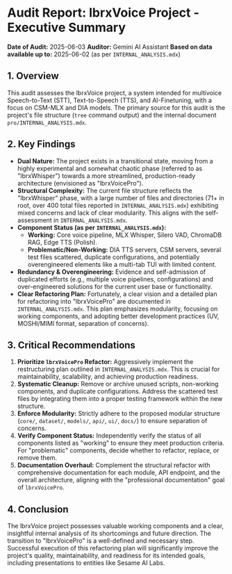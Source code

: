 # Audit Report: lbrxVoice Project - Executive Summary

**Date of Audit:** 2025-06-03
**Auditor:** Gemini AI Assistant
**Based on data available up to:** 2025-06-02 (as per `INTERNAL_ANALYSIS.mdx`)

## 1. Overview

This audit assesses the lbrxVoice project, a system intended for multivoice Speech-to-Text (STT), Text-to-Speech (TTS), and AI-Finetuning, with a focus on CSM-MLX and DIA models. The primary source for this audit is the project's file structure (`tree` command output) and the internal document `pro/INTERNAL_ANALYSIS.mdx`.

## 2. Key Findings

*   **Dual Nature:** The project exists in a transitional state, moving from a highly experimental and somewhat chaotic phase (referred to as "lbrxWhisper") towards a more streamlined, production-ready architecture (envisioned as "lbrxVoicePro").
*   **Structural Complexity:** The current file structure reflects the "lbrxWhisper" phase, with a large number of files and directories (71+ in root, over 400 total files reported in `INTERNAL_ANALYSIS.mdx`) exhibiting mixed concerns and lack of clear modularity. This aligns with the self-assessment in `INTERNAL_ANALYSIS.mdx`.
*   **Component Status (as per `INTERNAL_ANALYSIS.mdx`):**
    *   **Working:** Core voice pipeline, MLX Whisper, Silero VAD, ChromaDB RAG, Edge TTS (Polish).
    *   **Problematic/Non-Working:** DIA TTS servers, CSM servers, several test files scattered, duplicate configurations, and potentially overengineered elements like a multi-tab TUI with limited content.
*   **Redundancy & Overengineering:** Evidence and self-admission of duplicated efforts (e.g., multiple voice pipelines, configurations) and over-engineered solutions for the current user base or functionality.
*   **Clear Refactoring Plan:** Fortunately, a clear vision and a detailed plan for refactoring into "lbrxVoicePro" are documented in `INTERNAL_ANALYSIS.mdx`. This plan emphasizes modularity, focusing on working components, and adopting better development practices (UV, MOSHI/MIMI format, separation of concerns).

## 3. Critical Recommendations

1.  **Prioritize `lbrxVoicePro` Refactor:** Aggressively implement the restructuring plan outlined in `INTERNAL_ANALYSIS.mdx`. This is crucial for maintainability, scalability, and achieving production readiness.
2.  **Systematic Cleanup:** Remove or archive unused scripts, non-working components, and duplicate configurations. Address the scattered test files by integrating them into a proper testing framework within the new structure.
3.  **Enforce Modularity:** Strictly adhere to the proposed modular structure (`core/`, `dataset/`, `models/`, `api/`, `ui/`, `docs/`) to ensure separation of concerns.
4.  **Verify Component Status:** Independently verify the status of all components listed as "working" to ensure they meet production criteria. For "problematic" components, decide whether to refactor, replace, or remove them.
5.  **Documentation Overhaul:** Complement the structural refactor with comprehensive documentation for each module, API endpoint, and the overall architecture, aligning with the "professional documentation" goal of `lbrxVoicePro`.

## 4. Conclusion

The lbrxVoice project possesses valuable working components and a clear, insightful internal analysis of its shortcomings and future direction. The transition to "lbrxVoicePro" is a well-defined and necessary step. Successful execution of this refactoring plan will significantly improve the project's quality, maintainability, and readiness for its intended goals, including presentations to entities like Sesame AI Labs.